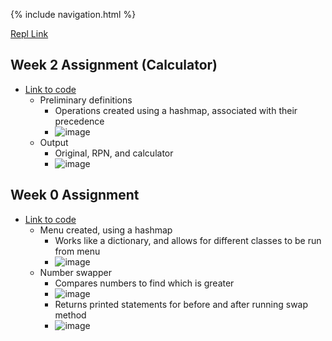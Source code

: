 {% include navigation.html %}

[Repl Link](https://replit.com/@KyleMynt/CSA-3#Menu.java)

## Week 2 Assignment (Calculator)

- [Link to code](https://replit.com/@KyleMyint/CSA-Tri-3#Calculator.java)
  - Preliminary definitions
    - Operations created using a hashmap, associated with their precedence
    - ![image](https://user-images.githubusercontent.com/55672662/160678977-57a838ef-d48d-46c3-89a4-23c08a5991e0.png)
  - Output
    - Original, RPN, and calculator
    - ![image](https://user-images.githubusercontent.com/55672662/160679216-6104727e-55a0-4a92-9c1b-732228edb73a.png)



## Week 0 Assignment

- [Link to code](https://replit.com/@KyleMynt/CSA-3#Menu.java)
  - Menu created, using a hashmap
    - Works like a dictionary, and allows for different classes to be run from menu
    - ![image](https://user-images.githubusercontent.com/55672662/159310796-c508cf18-d3be-4034-8f01-45b7441b8851.png)
  - Number swapper 
    - Compares numbers to find which is greater
    - ![image](https://user-images.githubusercontent.com/55672662/159311142-fb3c00ec-0a0d-47e3-b2a6-546add27f98e.png)
    - Returns printed statements for before and after running swap method
    - ![image](https://user-images.githubusercontent.com/55672662/159311267-ac7742e4-3df9-49b2-8184-6f339c2065c5.png)

